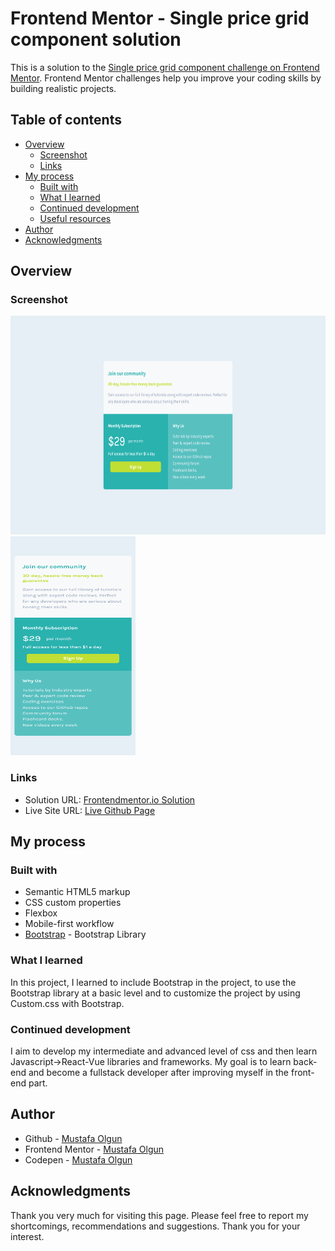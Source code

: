 # Frontend Mentor - Single price grid component solution

This is a solution to the [Single price grid component challenge on Frontend Mentor](https://www.frontendmentor.io/challenges/single-price-grid-component-5ce41129d0ff452fec5abbbc). Frontend Mentor challenges help you improve your coding skills by building realistic projects. 

## Table of contents

- [Overview](#overview)
  - [Screenshot](#screenshot)
  - [Links](#links)
- [My process](#my-process)
  - [Built with](#built-with)
  - [What I learned](#what-i-learned)
  - [Continued development](#continued-development)
  - [Useful resources](#useful-resources)
- [Author](#author)
- [Acknowledgments](#acknowledgments)

## Overview

### Screenshot

<img src="./design/My-Screenshot-Desktop-Single-Price-Grid-Component.png" width="600" height="350" />
<img src="./design/My-Screenshot-Mobil-Single-Price-Grid-Component.png.png" alt="mobile design" width="200" height="350" />


### Links

- Solution URL: [Frontendmentor.io Solution](https://www.frontendmentor.io/solutions/single-price-grid-component-with-bootstrap-cbjLFxFfkV)
- Live Site URL: [Live Github Page](https://mustafaolgun.github.io/single-price-grid-component-master/)

## My process

### Built with

- Semantic HTML5 markup
- CSS custom properties
- Flexbox
- Mobile-first workflow
- [Bootstrap](https://getbootstrap.com/) - Bootstrap Library

### What I learned

In this project, I learned to include Bootstrap in the project, to use the Bootstrap library at a basic level and to customize the project by using Custom.css with Bootstrap.

### Continued development

I aim to develop my intermediate and advanced level of css and then learn Javascript->React-Vue libraries and frameworks. My goal is to learn back-end and become a fullstack developer after improving myself in the front-end part.

## Author

- Github - [Mustafa Olgun](https://github.com/mustafaolgun)
- Frontend Mentor - [Mustafa Olgun](https://www.frontendmentor.io/profile/mustafaolgun)
- Codepen - [Mustafa Olgun](https://codepen.io/mustafaolgun)

## Acknowledgments

Thank you very much for visiting this page. Please feel free to report my shortcomings, recommendations and suggestions.
Thank you for your interest.